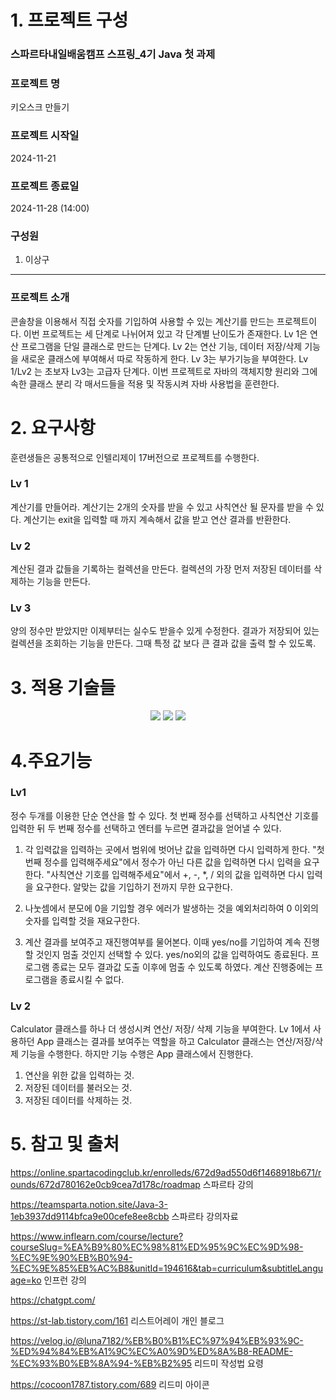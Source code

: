 # 1. 프로젝트 구성
### 스파르타내일배움캠프 스프링_4기 Java 첫 과제
### 프로젝트 명
키오스크 만들기

### 프로젝트 시작일
2024-11-21

### 프로젝트 종료일
2024-11-28 (14:00)

### 구성원
1. 이상구
* * *
### 프로젝트 소개
콘솔창을 이용해서 직접 숫자를 기입하여 사용할 수 있는 계산기를 만드는 프로젝트이다. 이번 프로젝트는 세 단계로 나뉘어져 있고 각 단계별 난이도가 존재한다. Lv 1은 연산 프로그램을 단일 클래스로 만드는 단계다. Lv 2는 연산 기능, 데이터 저장/삭제 기능을 새로운 클래스에 부여해서 따로 작동하게 한다. Lv 3는 부가기능을 부여한다. Lv 1/Lv2 는 초보자 Lv3는 고급자 단계다.
이번 프로젝트로 자바의 객체지향 원리와 그에 속한 클래스 분리 각 매서드들을 적용 및 작동시켜 자바 사용법을 훈련한다.

# 2. 요구사항
훈련생들은 공통적으로 인텔리제이 17버전으로 프로젝트를 수행한다.
### Lv 1
계산기를 만들어라.
계산기는 2개의 숫자를 받을 수 있고 사칙연산 될 문자를 받을 수 있다.
계산기는 exit을 입력할 때 까지 계속해서 값을 받고 연산 결과를 반환한다.
### Lv 2
계산된 결과 값들을 기록하는 컬렉션을 만든다.
컬렉션의 가장 먼저 저장된 데이터를 삭제하는 기능을 만든다.
### Lv 3
양의 정수만 받았지만 이제부터는 실수도 받을수 있게 수정한다.
결과가 저장되어 있는 컬렉션을 조회하는 기능을 만든다.
그때 특정 값 보다 큰 결과 값을 출력 할 수 있도록.

# 3. 적용 기술들


<div align=center> 
  <img src="https://img.shields.io/badge/java-007396?style=for-the-badge&logo=java&logoColor=white"> 
  <img src="https://img.shields.io/badge/github-181717?style=for-the-badge&logo=github&logoColor=white">
  <img src="https://img.shields.io/badge/git-F05032?style=for-the-badge&logo=git&logoColor=white">
  <br>
</div>

# 4.주요기능
### Lv1
정수 두개를 이용한 단순 연산을 할 수 있다. 첫 번째 정수를 선택하고 사칙연산 기호를 입력한 뒤 두 번째 정수를 선택하고 엔터를 누르면 결과값을 얻어낼 수 있다.

1. 각 입력값을 입력하는 곳에서 범위에 벗어난 값을 입력하면 다시 입력하게 한다. "첫번째 정수를 입력해주세요"에서 정수가 아닌 다른 값을 입력하면 다시 입력을 요구한다. "사칙연산 기호를 입력해주세요"에서 +, -, *, / 외의 값을 입력하면 다시 입력을 요구한다. 알맞는 값을 기입하기 전까지 무한 요구한다.

2. 나눗셈에서 분모에 0을 기입할 경우 에러가 발생하는 것을 예외처리하여 0 이외의 숫자를 입력할 것을 재요구한다.

3. 계산 결과를 보여주고 재진행여부를 물어본다. 이때 yes/no를 기입하여 계속 진행할 것인지 멈출 것인지 선택할 수 있다. yes/no외의 값을 입력하여도 종료된다. 프로그램 종료는 모두 결과값 도출 이후에 멈출 수 있도록 하였다. 계산 진행중에는 프로그램을 종료시킬 수 없다.


### Lv 2
Calculator 클래스를 하나 더 생성시켜 연산/ 저장/ 삭제 기능을 부여한다.
Lv 1에서 사용하던 App 클래스는 결과를 보여주는 역할을 하고 Calculator 클래스는 연산/저장/삭제 기능을 수행한다. 하지만 기능 수행은 App 클래스에서 진행한다.
1. 연산을 위한 값을 입력하는 것.
2. 저장된 데이터를 불러오는 것.
3. 저장된 데이터를 삭제하는 것.

# 5. 참고 및 출처
https://online.spartacodingclub.kr/enrolleds/672d9ad550d6f1468918b671/rounds/672d780162e0cb9cea7d178c/roadmap
스파르타 강의

https://teamsparta.notion.site/Java-3-1eb3937dd9114bfca9e00cefe8ee8cbb
스파르타 강의자료

https://www.inflearn.com/course/lecture?courseSlug=%EA%B9%80%EC%98%81%ED%95%9C%EC%9D%98-%EC%9E%90%EB%B0%94-%EC%9E%85%EB%AC%B8&unitId=194616&tab=curriculum&subtitleLanguage=ko
인프런 강의

https://chatgpt.com/

https://st-lab.tistory.com/161
리스트어레이 개인 블로그

https://velog.io/@luna7182/%EB%B0%B1%EC%97%94%EB%93%9C-%ED%94%84%EB%A1%9C%EC%A0%9D%ED%8A%B8-README-%EC%93%B0%EB%8A%94-%EB%B2%95
리드미 작성법 요령

https://cocoon1787.tistory.com/689
리드미 아이콘

